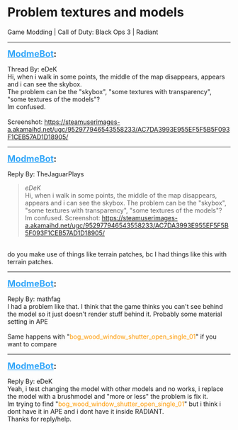 # Problem textures and models
Game Modding | Call of Duty: Black Ops 3 | Radiant

---
<strong style="font-size: 1.4em;"><span style="text-decoration: underline;text-decoration-color: #34a7f9;"><span style="color:#34a7f9;">ModmeBot</span></span>:</strong>

<p>Thread By: eDeK<br />Hi, when i walk in some points, the middle of the map disappears, appears and i can see the skybox.<br />The problem can be the &quot;skybox&quot;, &quot;some textures with transparency&quot;, &quot;some textures of the models&quot;?<br />Im confused.<br /> <br />Screenshot: <a href="https://steamuserimages-a.akamaihd.net/ugc/952977946543558233/AC7DA3993E955EF5F5B5F093F1CEB57AD1D18905/">https://steamuserimages-a.akamaihd.net/ugc/952977946543558233/AC7DA3993E955EF5F5B5F093F1CEB57AD1D18905/</a></p>

---
<strong style="font-size: 1.4em;"><span style="text-decoration: underline;text-decoration-color: #34a7f9;"><span style="color:#34a7f9;">ModmeBot</span></span>:</strong>

<p>Reply By: TheJaguarPlays<br /><blockquote><em>eDeK</em><br />Hi, when i walk in some points, the middle of the map disappears, appears and i can see the skybox. The problem can be the &quot;skybox&quot;, &quot;some textures with transparency&quot;, &quot;some textures of the models&quot;? Im confused.   Screenshot: <a href="https://steamuserimages-a.akamaihd.net/ugc/952977946543558233/AC7DA3993E955EF5F5B5F093F1CEB57AD1D18905/">https://steamuserimages-a.akamaihd.net/ugc/952977946543558233/AC7DA3993E955EF5F5B5F093F1CEB57AD1D18905/</a></blockquote><br /> do you make use of things like terrain patches, bc I had things like this with terrain patches.</p>

---
<strong style="font-size: 1.4em;"><span style="text-decoration: underline;text-decoration-color: #34a7f9;"><span style="color:#34a7f9;">ModmeBot</span></span>:</strong>

<p>Reply By: mathfag<br />I had a problem like that. I think that the game thinks you can&#39;t see behind the model so it just doesn&#39;t render stuff behind it. Probably some material setting in APE<br /> <br />Same happens with &quot;<span style="color:#ff9900;">bog_wood_window_shutter_open_single_01</span>&quot; if you want to compare</p>

---
<strong style="font-size: 1.4em;"><span style="text-decoration: underline;text-decoration-color: #34a7f9;"><span style="color:#34a7f9;">ModmeBot</span></span>:</strong>

<p>Reply By: eDeK<br />Yeah, i test changing the model with other models and no works, i replace the model with a brushmodel and &quot;more or less&quot; the problem is fix it.<br />Im trying to find &quot;<span style="color:#ff9900;">bog_wood_window_shutter_open_single_01</span>&quot; but i think i dont have it in APE and i dont have it inside RADIANT.<br />Thanks for reply/help.</p>
